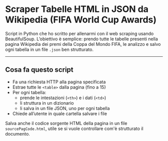 # Scraper Tabelle HTML in JSON da Wikipedia (FIFA World Cup Awards)

Script in Python che ho scritto per allenarmi con il web scraping usando BeautifulSoup. L’obiettivo è semplice: prendo tutte le tabelle presenti nella pagina Wikipedia dei premi della Coppa del Mondo FIFA, le analizzo e salvo ogni tabella in un file `.json` ben strutturato.

---

## Cosa fa questo script

- Fa una richiesta HTTP alla pagina specificata
- Estrae tutte le `<table>` dalla pagina (fino a 15)
- Per ogni tabella:
  - prende le intestazioni (`<th>`) e i dati (`<td>`)
  - li struttura in un dizionario
  - li salva in un file JSON, uno per ogni tabella
- Chiede all’utente in quale cartella salvare i file

Salva anche il codice sorgente HTML della pagina in un file `sourcePagCode.html`, utile se si vuole controllare com'è strutturato il documento.

